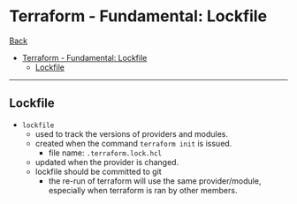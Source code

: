 # Terraform - Fundamental: Lockfile

[Back](../index.md)

- [Terraform - Fundamental: Lockfile](#terraform---fundamental-lockfile)
  - [Lockfile](#lockfile)

---

## Lockfile

- `lockfile`
  - used to track the versions of providers and modules.
  - created when the command `terraform init` is issued.
    - file name: `.terraform.lock.hcl`
  - updated when the provider is changed.
  - lockfile should be committed to git
    - the re-run of terraform will use the same provider/module, especially when terraform is ran by other members.
